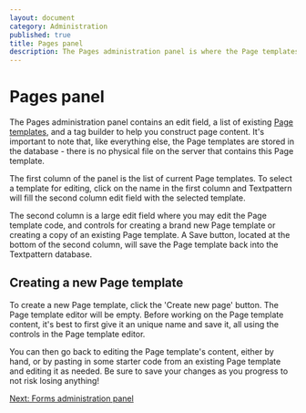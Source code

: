 ```yaml
---
layout: document
category: Administration
published: true
title: Pages panel
description: The Pages administration panel is where the Page templates used within a Textpattern website are created and edited.
---
```


# Pages panel

The Pages administration panel contains an edit field, a list of existing [Page templates](http://docs.textpattern.io/themes/page-templates-explained), and a tag builder to help you construct page content. It's important to note that, like everything else, the Page templates are stored in the database - there is no physical file on the server that contains this Page template.

The first column of the panel is the list of current Page templates. To select a template for editing, click on the name in the first column and Textpattern will fill the second column edit field with the selected template.

The second column is a large edit field where you may edit the Page template code, and controls for creating a brand new Page template or creating a copy of an existing Page template. A Save button, located at the bottom of the second column, will save the Page template back into the Textpattern database.

## Creating a new Page template

To create a new Page template, click the 'Create new page' button. The Page template editor will be empty. Before working on the Page template content, it's best to first give it an unique name and save it, all using the controls in the Page template editor.

You can then go back to editing the Page template's content, either by hand, or by pasting in some starter code from an existing Page template and editing it as needed. Be sure to save your changes as you progress to not risk losing anything!

[Next: Forms administration panel](http://docs.textpattern.io/administration/forms-panel)

